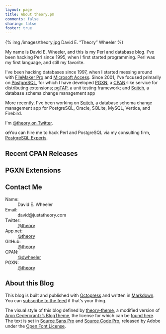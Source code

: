 ```yaml
---
layout: page
title: About theory.pm
comments: false
sharing: false
footer: true
---
```


{% img /images/theory.jpg David E. “Theory” Wheeler %}

My name is David E. Wheeler, and this is my Perl and database blog. I've been
hacking Perl since 1995, when I first started programming. Perl was my first
language, and still my favorite.

I've been hacking databases since 1997, when I started messing around with
[FileMaker Pro](https://en.wikipedia.org/wiki/FileMaker) and [Microsoft
Access](https://en.wikipedia.org/wiki/Microsoft_Access). Since 2001, I've
focused primarily on [PostgreSQL](http://postgresql.org/), for which I have
developed [PGXN](http://pgxn.org/), a [CPAN](https://metacpan.org/)-like
service for distributing extensions; [pgTAP](http://pgtap.org/), a unit
testing framework; and [Sqitch](http://sqitch.org/), a database schema change
management app

More recently, I've been working on [Sqitch](http://sqitch.org/), a database
schema change management app for PostgreSQL, Oracle, SQLite, MySQL, Vertica, and Firebird.

I'm [@theory on Twitter](https://twitter.com/theory/).

œYou can hire me to hack Perl and PostgreSQL via my consulting firm,
[PostgreSQL Experts](http://pgexperts.com/).

Recent CPAN Releases
--------------------

<script type="text/javascript">
function dists(data) {
    document.write('<dl>');
    for (i in data.hits.hits) {
        var dist = data.hits.hits[i].fields;
        document.write(
            '<dt><a href="http://metacpan.org/release/DWHEELER/' + dist.name +
            '">' + dist.distribution + '</a></dt>' +
            '<dd>' + dist.abstract + '</dd>'
        );
    }
    document.write('</dl>');
}
 </script>
 
<script type="text/javascript"
         src="http://api.metacpan.org/v0/release/_search?q=author:DWHEELER+AND+status:latest&fields=name,distribution,abstract&size=10&sort=date:desc&callback=dists">
</script>

PGXN Extensions
---------------

<script type="text/javascript">
function dists(data) {
    document.write('<dl>');
    for (dist in data.releases) {
        document.write(
            '<dt><a href=http://pgxn.org/dist/' + dist.toLowerCase() +
            '/>' + dist + '</a></dt>' +
            '<dd>' + data.releases[dist].abstract + '</dd>'
        );
    }
    document.write('</dl>');
}
</script>
<script type="text/javascript"
        src="http://api.pgxn.org/user/theory.json?callback=dists">
</script>

Contact Me
----------

<section class="vcard" itemtype="http://data-vocabulary.org/Person"><p></p>
<dl>
    <dt>Name:</dt>
    <dd itemprop="name">David E. Wheeler</dd>
    <dt>Email:</dt>
    <dd>david@justatheory.com</dd>
    <dt>Twitter:</dt>
    <dd itemprop="url"><a href="https://twitter.com/theory">@theory</a></dd>
    <dt>App.net:</dt>
    <dd itemprop="url"><a href="https://alpha.app.net/theory">@theory</a></dd>
    <dt>GitHub:</dt>
    <dd itemprop="url"><a href="https://github.com/theory">@theory</a></dd>
    <dt>CPAN:</dt>
    <dd itemprop="url"><a href="https://metacpan.org/author/DWHEELER">@dwheeler</a></dd>
    <dt>PGXN:</dt>
    <dd itemprop="url"><a href="http://pgxn.org/user/theory">@theory</a></dd>
</dl>
</section>

About this Blog
---------------

This blog is built and published with [Octopress](http://octopress.org/) and
written in [Markdown](http://daringfireball.net/projects/markdown/). You can
[subscribe to the feed](/atom.xml) if that's your thing.

The visual style of this blog defined by
[theory-theme](https://github.com/theory/theory-theme/), a modified version of
[Aron Cedercrantz’s BlogTheme](https://github.com/rastersize/BlogTheme), the
license for which can be
[found here](https://github.com/rastersize/BlogTheme/blob/master/LICENSE). The
text is set in [Source Sans Pro](https://github.com/adobe/source-sans-pro) and
[Source Code Pro](https://github.com/adobe/source-code-pro), released by Adobe under the
[Open Font License](https://github.com/adobe/source-code-pro/blob/master/LICENSE.txt).

